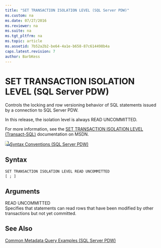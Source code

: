 ```yaml
---
title: "SET TRANSACTION ISOLATION LEVEL (SQL Server PDW)"
ms.custom: na
ms.date: 07/27/2016
ms.reviewer: na
ms.suite: na
ms.tgt_pltfrm: na
ms.topic: article
ms.assetid: 7b52a2b2-be64-4a1e-b658-87c614498b4a
caps.latest.revision: 7
author: BarbKess
---
```

# SET TRANSACTION ISOLATION LEVEL (SQL Server PDW)
Controls the locking and row versioning behavior of SQL statements issued by a connection to SQL Server PDW.  
  
In this release, the isolation level is always READ UNCOMMITTED.  
  
For more information, see the [SET TRANSACTION ISOLATION LEVEL (Transact-SQL)](http://msdn.microsoft.com/en-us/library/ms173763(v=sql11)) documentation on MSDN.  
  
![Topic link icon](../../mpp/sqlpdw/media/Topic_Link.gif "Topic_Link")[Syntax Conventions &#40;SQL Server PDW&#41;](../../mpp/sqlpdw/syntax-conventions-sql-server-pdw.md)  
  
## Syntax  
  
```  
SET TRANSACTION ISOLATION LEVEL READ UNCOMMITTED  
[ ; ]  
```  
  
## Arguments  
READ UNCOMMITTED  
Specifies that statements can read rows that have been modified by other transactions but not yet committed.  
  
## See Also  
[Common Metadata Query Examples &#40;SQL Server PDW&#41;](../../mpp/sqlpdw/common-metadata-query-examples-sql-server-pdw.md)  
  
